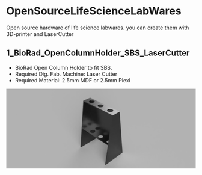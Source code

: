# OpenSourceLifeScienceLabWares
Open source hardware of life science labwares. you can create them with 3D-printer and LaserCutter

## 1_BioRad_OpenColumnHolder_SBS_LaserCutter
- BioRad Open Column Holder to fit SBS.
- Required Dig. Fab. Machine: Laser Cutter
- Required Material: 2.5mm MDF or 2.5mm Plexi

![Picture of 1](https://github.com/noguhiro2002/OpenSourceLifeScienceLabWares/blob/main/1_BioRad_OpenColumnHolder_SBS_LaserCutter/2.5mm/OpenColumnx3_FitSBS_v1_2022-Mar-31_06-02-59PM-000_CustomizedView5092181408.png)

